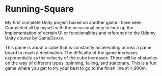 # Running-Square
My first complete Unity project based on another game I have seen. Completed all by myself with the occasional help to look up the implementation of certain UI or functionalities and reference to the Udemy Unity course by GameDev.tv.

This game is about a cube that is constantly accelerating across a game board to reach a destination. The difficulty of the game increases exponentially as the velocity of the cube increases. There will be obstacles on the way of different types: spinning, falling, and stationary. This is a fun game where you get to try your best to go to the finish line at 4,900m.
